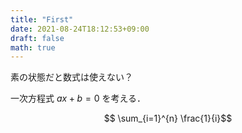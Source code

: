 ```yaml
---
title: "First"
date: 2021-08-24T18:12:53+09:00
draft: false
math: true
---
```


素の状態だと数式は使えない？

一次方程式 $ax + b = 0$ を考える．

$$ \sum_{i=1}^{n} \frac{1}{i}$$